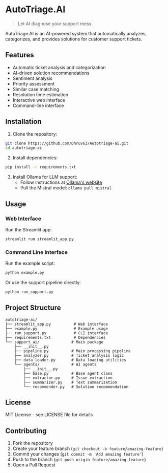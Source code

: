 # AutoTriage.AI

> Let AI diagnose your support mess

AutoTriage.AI is an AI-powered system that automatically analyzes, categorizes, and provides solutions for customer support tickets.

## Features

- Automatic ticket analysis and categorization
- AI-driven solution recommendations
- Sentiment analysis
- Priority assessment
- Similar case matching
- Resolution time estimation
- Interactive web interface
- Command-line interface

## Installation

1. Clone the repository:
```bash
git clone https://github.com/Dhruv63/Autotriage-ai.git
cd autotriage-ai
```

2. Install dependencies:
```bash
pip install -r requirements.txt
```

3. Install Ollama for LLM support:
   - Follow instructions at [Ollama's website](https://ollama.ai)
   - Pull the Mistral model: `ollama pull mistral`

## Usage

### Web Interface

Run the Streamlit app:
```bash
streamlit run streamlit_app.py
```

### Command Line Interface

Run the example script:
```bash
python example.py
```

Or use the support pipeline directly:
```bash
python run_support.py
```

## Project Structure

```
autotriage-ai/
├── streamlit_app.py          # Web interface
├── example.py                # Example usage
├── run_support.py            # CLI interface
├── requirements.txt          # Dependencies
└── support_ai/              # Main package
    ├── __init__.py
    ├── pipeline.py          # Main processing pipeline
    ├── analyzer.py          # Ticket analysis logic
    ├── data_loader.py       # Data loading utilities
    └── agents/              # AI agents
        ├── __init__.py
        ├── base.py          # Base agent class
        ├── extractor.py     # Issue extraction
        ├── summarizer.py    # Text summarization
        └── recommender.py   # Solution recommendation
```

## License

MIT License - see LICENSE file for details

## Contributing

1. Fork the repository
2. Create your feature branch (`git checkout -b feature/amazing-feature`)
3. Commit your changes (`git commit -m 'Add amazing feature'`)
4. Push to the branch (`git push origin feature/amazing-feature`)
5. Open a Pull Request
